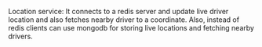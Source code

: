 Location service: It connects to a redis server and update live driver location and also fetches nearby driver to a coordinate. Also, instead of redis clients can use mongodb for storing live locations and fetching nearby drivers.
